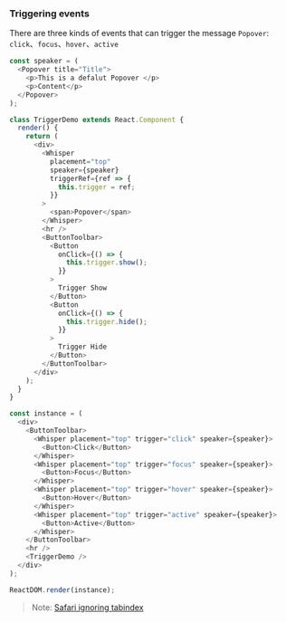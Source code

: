### Triggering events

There are three kinds of events that can trigger the message `Popover`: `click`、`focus`、`hover`、`active`

<!--start-code-->

```js
const speaker = (
  <Popover title="Title">
    <p>This is a defalut Popover </p>
    <p>Content</p>
  </Popover>
);

class TriggerDemo extends React.Component {
  render() {
    return (
      <div>
        <Whisper
          placement="top"
          speaker={speaker}
          triggerRef={ref => {
            this.trigger = ref;
          }}
        >
          <span>Popover</span>
        </Whisper>
        <hr />
        <ButtonToolbar>
          <Button
            onClick={() => {
              this.trigger.show();
            }}
          >
            Trigger Show
          </Button>
          <Button
            onClick={() => {
              this.trigger.hide();
            }}
          >
            Trigger Hide
          </Button>
        </ButtonToolbar>
      </div>
    );
  }
}

const instance = (
  <div>
    <ButtonToolbar>
      <Whisper placement="top" trigger="click" speaker={speaker}>
        <Button>Click</Button>
      </Whisper>
      <Whisper placement="top" trigger="focus" speaker={speaker}>
        <Button>Focus</Button>
      </Whisper>
      <Whisper placement="top" trigger="hover" speaker={speaker}>
        <Button>Hover</Button>
      </Whisper>
      <Whisper placement="top" trigger="active" speaker={speaker}>
        <Button>Active</Button>
      </Whisper>
    </ButtonToolbar>
    <hr />
    <TriggerDemo />
  </div>
);

ReactDOM.render(instance);
```

<!--end-code-->

> Note: [Safari ignoring tabindex](https://stackoverflow.com/questions/1848390/safari-ignoring-tabindex)
